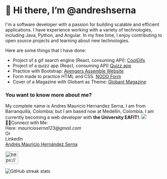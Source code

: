 <div align-content="center"><h1> 👋 Hi there, I’m @andreshserna</h1></div>

I'm a software developer with a passion for building scalable and efficient applications. I have experience working with a variety of technologies, including Java, Python, and Angular. In my free time, I enjoy contributing to open source projects and learning about new technologies.

Here are some things that I have done:
* Project of a gif search engine (React, consuming API): <a target="_blank" href="https://coolgifsapp.netlify.app/">CoolGifs</a>
* Project of a quizz app (React, consuming API) <a target="_blank" href="https://quizzapp-andreshserna.netlify.app/">Quizz app</a>
* Practice with Bootstrap: <a href="https://andreshserna.github.io/AvengersAssemble-Website/" target="_blank">Avengers Assemble Website</a>
* Form made to practice HTML and CSS. <a href="https://andreshserna.github.io/Form-for-NODO/" target="_blank">NODO Form</a>
* Cover of a Magazine with Globant as Theme: <a target="_blank" href="https://andreshserna.github.io/Magazine-cover-of-Globant/">Globant Magazine</a> 

<h3>You want to know more about me?</h3>
My complete name is Andres Mauricio Hernandez Serna, I am from Barranquilla, Colombia; but I am based now at Medellin, Colombia. I am currently becoming a web  developer with <strong>the University EAFIT!</strong>.
<img style="border-radius: 4px;" src="https://img.shields.io/badge/Editor-Visual%20Studio%20Code-blue?logo=visual-studio-code&style=for-the-badge">

<br>
 🤝🏻Connect with Me:<br> 
 Here: <i>mauricioserna123@gmail.com</i><br>
Or <br>LinkedIn<div class="badge-base LI-profile-badge" data-locale="es_ES" data-size="medium" data-theme="light" data-type="HORIZONTAL" data-vanity="amhs03" data-version="v1"><a class="badge-base__link LI-simple-link" href="https://co.linkedin.com/in/amhs03?trk=profile-badge">Andrés Mauricio Hernández Serna</a></div>

<a href="https://www.linkedin.com/in/amhs03/" target="_blank"><img src="https://cdn-icons-png.flaticon.com/512/174/174857.png" alt="https://www.linkedin.com/in/amhs03/" style="max-width: 100%;" width="40" height="40" align="middle"></a>

![GitHub streak stats](https://github-readme-streak-stats.herokuapp.com/?user=andreshserna)

